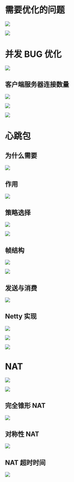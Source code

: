 # 需要优化的问题



![](image/Pasted%20image%2020250116150719.png)

![](image/Pasted%20image%2020250116150807.png)
# 并发 BUG 优化

![](image/Pasted%20image%2020250118153059.png)

## 客户端服务器连接数量

![](image/Pasted%20image%2020250117131802.png)

![](image/Pasted%20image%2020250118152912.png)

![](image/Pasted%20image%2020250118153117.png)

# 心跳包

## 为什么需要

![](image/Pasted%20image%2020250119144204.png)

## 作用

![](image/Pasted%20image%2020250119145906.png)

## 策略选择

![](image/Pasted%20image%2020250119150036.png)

![](image/Pasted%20image%2020250119150117.png)

## 帧结构

![](image/Pasted%20image%2020250119150222.png)

![](image/Pasted%20image%2020250119150250.png)

## 发送与消费

![](image/Pasted%20image%2020250119150458.png)

## Netty 实现

![](image/Pasted%20image%2020250119150606.png)

![](image/Pasted%20image%2020250119150637.png)

![](image/Pasted%20image%2020250119203317.png)

# NAT


![](image/Pasted%20image%2020250119144354.png)

![](image/Pasted%20image%2020250119145137.png)

## 完全锥形 NAT

![](image/Pasted%20image%2020250119145241.png)
## 对称性 NAT

![](image/Pasted%20image%2020250119145529.png)

## NAT 超时时间

![](image/Pasted%20image%2020250119145553.png)